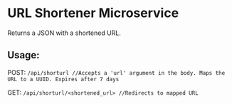 
# URL Shortener Microservice

Returns a JSON with a shortened URL.

## Usage:

POST:
```/api/shorturl //Accepts a 'url' argument in the body. Maps the URL to a UUID. Expires after 7 days```

GET:
```/api/shorturl/<shortened_url> //Redirects to mapped URL```
